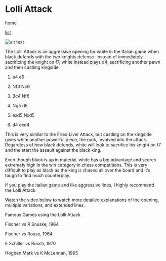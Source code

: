 # Lolli Attack

[home](/zaliczeniowe1awww/)

[list](/zaliczeniowe1awww/list)

![alt text](https://www.thechesswebsite.com/wp-content/uploads/2012/07/lolli-attack-opening-big.jpg "Lolli Attack")


The Lolli Attack is an aggressive opening for white in the Italian game when black defends with the two knights defense. Instead of immediately sacrificing the knight on f7, white instead plays d4, sacrificing another pawn and then castling kingside.

1. e4 e5

2. Nf3 Nc6

3. Bc4 Nf6

4. Ng5 d5

5. exd5 Nxd5

6. d4 exd4

This is very similar to the Fried Liver Attack, but castling on the kingside gives white another powerful piece, the rook, involved into the attack. Regardless of how black defends, white will look to sacrifice his knight on f7 and the start the assault against the black king.

Even though black is up in material, white has a big advantage and scores extremely high in the win category in chess competitions. This is very difficult to play as black as the king is chased all over the board and it’s tough to find much counterplay.

If you play the Italian game and like aggressive lines, I highly recommend the Lolli Attack.

Watch the video below to watch more detailed explanations of the opening, multiple variations, and extended lines.









Famous Games using the Lolli Attack

Fischer vs R Snuske, 1964

Fischer vs Rouse, 1964

E Schiller vs Busch, 1970

Hogben Mark vs K McLennan, 1995

